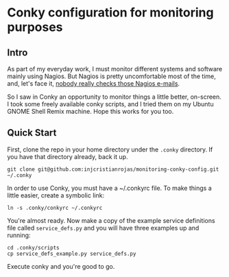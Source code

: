 # Conky configuration for monitoring purposes

## Intro

As part of my everyday work, I must monitor different systems and software mainly
using Nagios. But Nagios is pretty uncomfortable most of the time, and, let's face it,
[nobody really checks those Nagios e-mails](http://devopsreactions.tumblr.com/post/39118334785/carefully-examining-nagios-emails).

So I saw in Conky an opportunity to monitor things a little better, on-screen. I took
some freely available conky scripts, and I tried them on my Ubuntu GNOME Shell Remix
machine. Hope this works for you too.

## Quick Start

First, clone the repo in your home directory under the `.conky` directory. If you have
that directory already, back it up.

    git clone git@github.com:injcristianrojas/monitoring-conky-config.git ~/.conky

In order to use Conky, you must have a ~/.conkyrc file. To make things a little easier,
create a symbolic link:

    ln -s .conky/conkyrc ~/.conkyrc

You're almost ready. Now make a copy of the example service definitions file called
`service_defs.py` and you will have three examples up and running:

    cd .conky/scripts
    cp service_defs_example.py service_defs.py

Execute conky and you're good to go.
